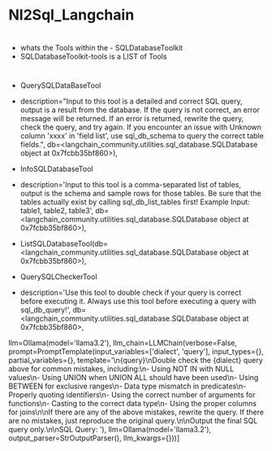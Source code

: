 # Nl2Sql_Langchain

#

- whats the Tools within the - SQLDatabaseToolkit
- SQLDatabaseToolkit-tools is a LIST of Tools 
#

- QuerySQLDataBaseTool
- description="Input to this tool is a detailed and correct SQL query, output is a result from the database. If the query is not correct, an error message will be returned. If an error is returned, rewrite the query, check the query, and try again. If you encounter an issue with Unknown column 'xxxx' in 'field list', use sql_db_schema to query the correct table fields.", db=<langchain_community.utilities.sql_database.SQLDatabase object at 0x7fcbb35bf860>), 

- InfoSQLDatabaseTool
- description='Input to this tool is a comma-separated list of tables, output is the schema and sample rows for those tables. Be sure that the tables actually exist by calling sql_db_list_tables first! Example Input: table1, table2, table3', db=<langchain_community.utilities.sql_database.SQLDatabase object at 0x7fcbb35bf860>), 

- ListSQLDatabaseTool(db=<langchain_community.utilities.sql_database.SQLDatabase object at 0x7fcbb35bf860>), 

- QuerySQLCheckerTool
- description='Use this tool to double check if your query is correct before executing it. Always use this tool before executing a query with sql_db_query!', db=<langchain_community.utilities.sql_database.SQLDatabase object at 0x7fcbb35bf860>, 

llm=Ollama(model='llama3.2'), 
llm_chain=LLMChain(verbose=False, prompt=PromptTemplate(input_variables=['dialect', 'query'], input_types={}, partial_variables={}, 
template='\n{query}\nDouble check the {dialect} query above for common mistakes, including:\n- Using NOT IN with NULL values\n- Using UNION when UNION ALL should have been used\n- Using BETWEEN for exclusive ranges\n- Data type mismatch in predicates\n- Properly quoting identifiers\n- Using the correct number of arguments for functions\n- Casting to the correct data type\n- Using the proper columns for joins\n\nIf there are any of the above mistakes, rewrite the query. If there are no mistakes, just reproduce the original query.\n\nOutput the final SQL query only.\n\nSQL Query: '), 
llm=Ollama(model='llama3.2'), 
output_parser=StrOutputParser(), llm_kwargs={}))]


